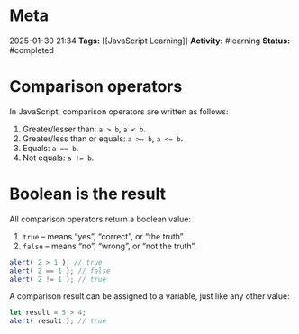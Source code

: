 # Meta
2025-01-30 21:34
**Tags:** [[JavaScript Learning]]
**Activity:** #learning 
**Status:** #completed 

# Comparison operators
In JavaScript, comparison operators are written as follows:
1. Greater/lesser than: `a > b`, `a < b`.
2. Greater/less than or equals: `a >= b`, `a <= b`.
3. Equals: `a == b`.
4. Not equals: `a != b`.

# Boolean is the result
All comparison operators return a boolean value:
1. `true` – means “yes”, “correct”, or “the truth”.
2. `false` – means “no”, “wrong”, or “not the truth”.

```JavaScript title:example.js
alert( 2 > 1 ); // true
alert( 2 == 1 ); // false
alert( 2 != 1 ); // true 
```

A comparison result can be assigned to a variable, just like any other value:
```JavaScript title:example.js
let result = 5 > 4;
alert( result ); // true
```